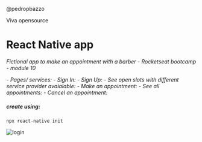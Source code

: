 @pedropbazzo

Viva opensource

# React Native app

_Fictional app to make an appointment with a barber - Rocketseat bootcamp - module 10_

_- Pages/ services:_
_- Sign In:_
_- Sign Up:_
_- See open slots with different service provider avaialable:_
_- Make an appointment:_
_- See all appointments:_
_- Cancel an appointment:_

##### create using:

`npx react-native init`

![login](https://tutsninja.live/wp-content/uploads/2019/07/1564073248_maxresdefault.jpg)
